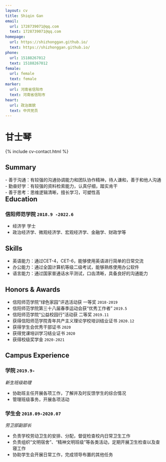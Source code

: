 ```yaml
---
layout: cv
title: Shiqin Gan
email:
  url: 1728739071@qq.com
  text: 1728739071@qq.com
homepage:
  url: https://shizhonggan.github.io/
  text: https://shizhonggan.github.io/
phone:
  url: 15188267012
  text: 15188267012
female:
  url: female
  text: female
marker:
  url: 河南省信阳市
  text: 河南省信阳市
heart:
  url: 政治面貌
  text: 中共党员
---
```


# **甘士琴**

<!--
include contact information from the front matter
Supported arguments:
    - homepage: url, text
    - phone
    - email
-->

{% include cv-contact.html %}
## Summary

<div>

<div style="float:left;">
- 善于沟通：有较强的沟通协调能力和团队协作精神，待人谦和，善于和他人沟通<br>
- 勤奋好学：有较强的资料检索能力，认真仔细，踏实肯干<br>
- 善于思考：思维逻辑清晰，擅长学习，可塑性高<br>
</div>
<div style="float:right;>
<img src="media/profile.jpg"/>
</div>
</div>




## Education

### **信阳师范学院** `2018.9 -2022.6`

- 经济学 学士
- 政治经济学、微观经济学、宏观经济学、金融学、财政学等

## Skills

- 英语能力：通过CET-4，CET-6，能够使用英语进行简单的日常交流  
- 办公能力：通过全国计算机等级二级考试，能够熟练使用办公软件  
- 语言能力：通过国家普通话水平测试，口齿清晰，具备良好的沟通能力  

## Honors & Awards

- 信阳师范学院“绿色家园”评选活动获 一等奖 `2018-2019`
- 信阳师范学院第三十八届春季运动会获“优秀工作者” `2019.5` 
- 信阳师范学院“公益校园行”活动获 二等奖 `2019.11`
- 获得信阳师范学院青年共产主义理论学校培训结业证书 `2020.12`
- 获得学生会优秀干部证书 `2020`
- 获得党课培训学习结业证书 `2020`
- 获得校级奖学金 `2020-2021`

## Campus Experience

### **学院** `2019.9-`
_新生班级助理_  
- 协助班主任开展各项工作，了解并及时反馈学生的综合情况  
- 管理班级事务，开展各项活动  

### **学生会** `2018.09-2020.07`
_劳卫部副部长_  

- 负责学校劳动卫生的安排、分配，督促检查校内日常卫生工作  
- 负责组织“文明宿舍”、“精神文明班级”等各类活动，定期开展卫生检查以及查寝工作  
- 协助学生会开展日常工作，完成领导布置的其他任务  


<!-- ### Footer

Last updated: May 2022 -->
